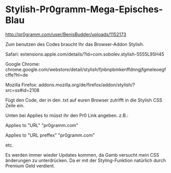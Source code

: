 # Stylish-Pr0gramm-Mega-Episches-Blau
http://pr0gramm.com/user/BenisBudder/uploads/1152173

Zum benutzen des Codes braucht Ihr das Browser-Addon Stylish.

Safari: extensions.apple.com/details/?id=com.sobolev.stylish-5555L95H45

Google Chrome: chrome.google.com/webstore/detail/stylish/fjnbnpbmkenffdnngjfgmeleoegfcffe?hl=de

Mozilla Firefox: addons.mozilla.org/de/firefox/addon/stylish/?src=ss#id=2108 

Fügt den Code, der in den .txt auf euren Browser zutrifft in die Stylish CSS Zeile ein.

Unten bei Applies to müsst ihr den Pr0 Link angeben.
z.B.: 

Applies to "URL" "pr0gramm.com"

Applies to "URL preffex" "pr0gramm.com"

etc.

Es werden immer wieder Updates kommen, da Gamb versucht mein CSS änderungen zu unterdrücken.
Da er mit der Styling-Funktion natürlich durch Premium Geld verdient.
